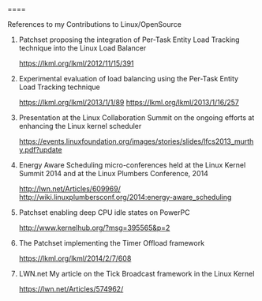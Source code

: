 
====

References to my Contributions to Linux/OpenSource

1. Patchset proposing the integration of Per-Task Entity Load Tracking technique into the Linux Load Balancer

   https://lkml.org/lkml/2012/11/15/391

2. Experimental evaluation of load balancing using the Per-Task Entity Load Tracking technique

   https://lkml.org/lkml/2013/1/1/89
   https://lkml.org/lkml/2013/1/16/257

3. Presentation at the Linux Collaboration Summit on the ongoing efforts at enhancing the Linux kernel scheduler

   https://events.linuxfoundation.org/images/stories/slides/lfcs2013_murthy.pdf?update

4. Energy Aware Scheduling micro-conferences held at the Linux Kernel Summit 2014 and at the Linux Plumbers Conference, 2014

   http://lwn.net/Articles/609969/
   http://wiki.linuxplumbersconf.org/2014:energy-aware_scheduling

5. Patchset enabling deep CPU idle states on PowerPC

   http://www.kernelhub.org/?msg=395565&p=2

6. The Patchset implementing the Timer Offload framework

   https://lkml.org/lkml/2014/2/7/608

7. LWN.net My article on the Tick Broadcast framework in the Linux Kernel

   https://lwn.net/Articles/574962/
